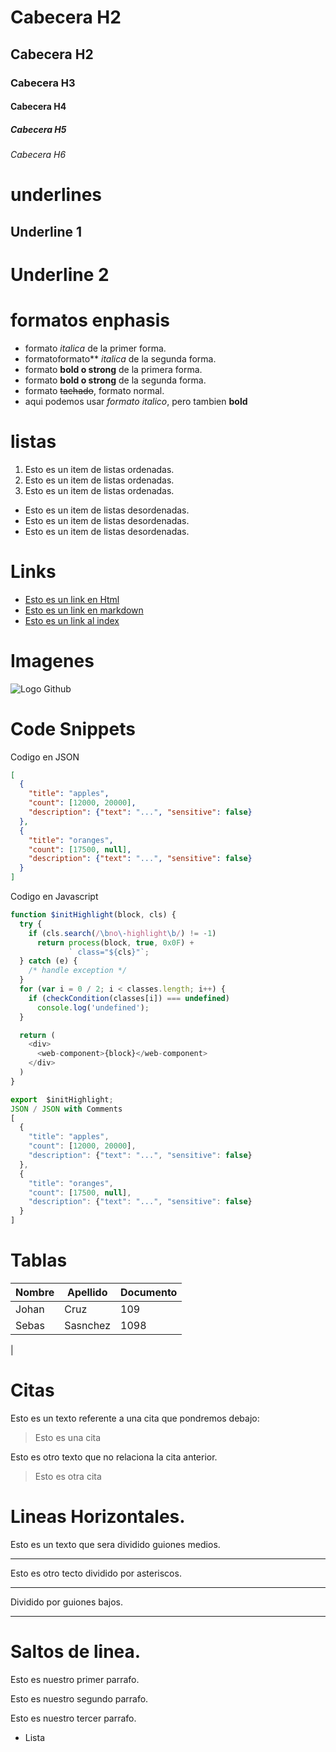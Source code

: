 # Cabecera H2
## Cabecera H2
### Cabecera H3
#### Cabecera H4
##### Cabecera H5
###### Cabecera H6

# underlines
Underline 1
-----------
Underline 2
===========

# formatos enphasis
- formato *italica* de la primer forma.
- formatoformato** _italica_ de la segunda forma.
- formato **bold o strong** de la primera forma.
- formato __bold o strong__ de la segunda forma.
- formato ~~tachado~~, formato normal. 
- aqui podemos usar *formato italico*, pero tambien **bold**

# listas
1. Esto es un item de listas ordenadas.
2. Esto es un item de listas ordenadas.
3. Esto es un item de listas ordenadas.

-  Esto es un item de listas desordenadas.
-  Esto es un item de listas desordenadas.
-  Esto es un item de listas desordenadas.

# Links
- <a href ="http://www.google.com.co"> Esto es un link en Html</a>
- [Esto es un link en markdown](http://www.google.com.co)
- [Esto es un link al index](index.html)

# Imagenes
![Logo Github](https://github.githubassets.com/images/modules/logos_page/GitHub-Mark.png)

# Code Snippets
Codigo en JSON
```JSON
[
  {
    "title": "apples",
    "count": [12000, 20000],
    "description": {"text": "...", "sensitive": false}
  },
  {
    "title": "oranges",
    "count": [17500, null],
    "description": {"text": "...", "sensitive": false}
  }
]
```

Codigo en Javascript
```Javascript
function $initHighlight(block, cls) {
  try {
    if (cls.search(/\bno\-highlight\b/) != -1)
      return process(block, true, 0x0F) +
             ` class="${cls}"`;
  } catch (e) {
    /* handle exception */
  }
  for (var i = 0 / 2; i < classes.length; i++) {
    if (checkCondition(classes[i]) === undefined)
      console.log('undefined');
  }

  return (
    <div>
      <web-component>{block}</web-component>
    </div>
  )
}

export  $initHighlight;
JSON / JSON with Comments
[
  {
    "title": "apples",
    "count": [12000, 20000],
    "description": {"text": "...", "sensitive": false}
  },
  {
    "title": "oranges",
    "count": [17500, null],
    "description": {"text": "...", "sensitive": false}
  }
]
```
# Tablas

| Nombre | Apellido | Documento |
| ------ | -------- | --------- |
| Johan  | Cruz     | 109       |
| Sebas  | Sasnchez | 1098      |
|

# Citas

Esto es un texto referente a una cita que pondremos debajo:

> Esto es una cita

Esto es otro texto que no relaciona la cita anterior.

> Esto es otra cita

# Lineas Horizontales.

Esto es un texto que sera dividido guiones medios.

---
Esto es otro tecto dividido por asteriscos.

***
Dividido por guiones bajos.
___

# Saltos de linea.
Esto es nuestro primer parrafo.

Esto es nuestro segundo parrafo.

Esto es nuestro tercer parrafo.
- Lista


